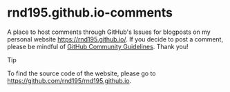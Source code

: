 # rnd195.github.io-comments
A place to host comments through GitHub's Issues for blogposts on my personal website <https://rnd195.github.io/>. If you decide to post a comment, please be mindful of [GitHub Community Guidelines](https://docs.github.com/en/site-policy/github-terms/github-community-guidelines). Thank you!

> [!TIP]
> To find the source code of the website, please go to <https://github.com/rnd195/rnd195.github.io>.
